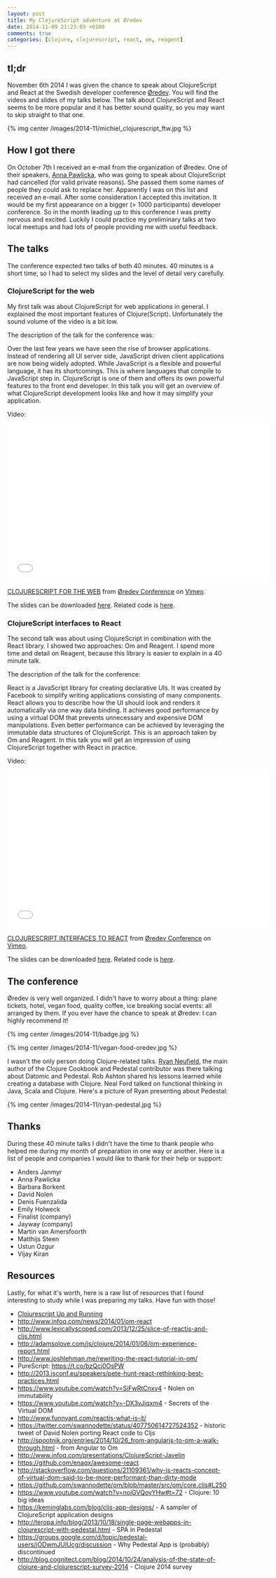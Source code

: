 ```yaml
---
layout: post
title: My ClojureScript adventure at Øredev
date: 2014-11-09 21:23:03 +0100
comments: true
categories: [clojure, clojurescript, react, om, reagent]
---
```


## tl;dr

November 6th 2014 I was given the chance to speak about ClojureScript and React at the Swedish developer conference [Øredev](http://oredev.org/2014/speakers/michiel-borkent). You will find the videos and slides of my talks below. The talk about ClojureScript and React seems to be more popular and it has better sound quality, so you may want to skip straight to that one.

{% img center /images/2014-11/michiel_clojurescript_ftw.jpg %}

## How I got there

On October 7th I received an e-mail from the organization of Øredev. One of their speakers, [Anna Pawlicka](https://twitter.com/annapawlicka), who was going to speak about ClojureScript had cancelled (for valid private reasons). She passed them some names of people they could ask to replace her. Apparently I was on this list and received an e-mail. After some consideration I accepted this invitation. It would be my first appearance on a bigger (> 1000 participants) developer conference. So in the month leading up to this conference I was pretty nervous and excited. Luckily I could practice my preliminary talks at two local meetups and had lots of people providing me with useful feedback.

## The talks

The conference expected two talks of both 40 minutes. 40 minutes is a short time, so I had to select my slides and the level of detail very carefully.

### ClojureScript for the web

My first talk was about ClojureScript for web applications in general. I explained the most important features of Clojure(Script). Unfortunately the sound volume of the video is a bit low.

The description of the talk for the conference was:

Over the last few years we have seen the rise of browser
applications. Instead of rendering all UI server side, JavaScript
driven client applications are now being widely adopted. While
JavaScript is a flexible and powerful language, it has its
shortcomings. This is where languages that compile to
JavaScript step in. ClojureScript is one of them and offers its own
powerful features to the front end developer. In this talk you will
get an overview of what ClojureScript development looks like and how
it may simplify your application.

Video:

<iframe src="//player.vimeo.com/video/111214648" width="600" height="360" frameborder="0" webkitallowfullscreen mozallowfullscreen allowfullscreen></iframe> <p><a href="http://vimeo.com/111214648">CLOJURESCRIPT FOR THE WEB</a> from <a href="http://vimeo.com/user4280938">&Oslash;redev Conference</a> on <a href="https://vimeo.com">Vimeo</a>.</p>

The slides can be downloaded [here](http://michielborkent.nl/oredev14/ClojureScript_for_the_web.pdf). Related code is [here](https://github.com/borkdude/oredev2014).

### ClojureScript interfaces to React

The second talk was about using ClojureScript in combination with the
React library. I showed two approaches: Om and Reagent. I spend more
time and detail on Reagent, because this library is easier to explain
in a 40 minute talk.

The description of the talk for the conference:

React is a JavaScript library for creating declarative UIs. It was
created by Facebook to simplify writing applications consisting of
many components. React allows you to describe how the UI should look and renders
it automatically via one way data binding. It achieves good
performance by using a virtual DOM that prevents unnecessary and
expensive DOM manipulations. Even better performance can be achieved
by leveraging the immutable data structures of ClojureScript. This is
an approach taken by Om and Reagent. In this talk you will get an
impression of using ClojureScript together with React in practice.

Video:

<iframe src="//player.vimeo.com/video/111289716" width="600" height="360" frameborder="0" webkitallowfullscreen mozallowfullscreen allowfullscreen></iframe> <p><a href="http://vimeo.com/111289716">CLOJURESCRIPT INTERFACES TO REACT</a> from <a href="http://vimeo.com/user4280938">&Oslash;redev Conference</a> on <a href="https://vimeo.com">Vimeo</a>.</p>

The slides can be downloaded [here](http://michielborkent.nl/oredev14/ClojureScript_interfaces_to_React.pdf). Related code is [here](https://github.com/borkdude/oredev2014).

## The conference

Øredev is very well organized. I didn't have to worry about a thing:
plane tickets, hotel, vegan food, quality coffee, ice breaking social
events: all arranged by them. If you ever have the chance to speak at
Øredev: I can highly recommend it!

{% img center /images/2014-11/badge.jpg %}

{% img center /images/2014-11/vegan-food-oredev.jpg %}

I wasn't the only person doing Clojure-related
talks. [Ryan Neufield](https://twitter.com/rkneufeld), the main author
of the Clojure Cookbook and Pedestal contributor was there talking
about Datomic and Pedestal. Rob Ashton shared his lessons learned
while creating a database with Clojure. Neal Ford talked on functional
thinking in Java, Scala and Clojure. Here's a picture of Ryan
presenting about Pedestal:

{% img center /images/2014-11/ryan-pedestal.jpg %}

## Thanks

During these 40 minute talks I didn't have the time to thank people
who helped me during my month of preparation in one way or
another. Here is a list of people and companies I would like to thank
for their help or support:

- Anders Janmyr
- Anna Pawlicka
- Barbara Borkent
- David Nolen
- Denis Fuenzalida
- Emily Holweck
- Finalist (company)
- Jayway (company)
- Martin van Amersfoorth
- Matthijs Steen
- Ustun Ozgur
- Vijay Kiran

## Resources

Lastly, for what it's worth, here is a raw list of resources that I found
interesting to study while I was preparing my talks. Have fun with those!

- [Clojurescript Up and Running](http://shop.oreilly.com/product/0636920025139.do)
- http://www.infoq.com/news/2014/01/om-react
- http://www.lexicallyscoped.com/2013/12/25/slice-of-reactjs-and-cljs.html
- http://adamsolove.com/js/clojure/2014/01/06/om-experience-report.html
- http://www.joshlehman.me/rewriting-the-react-tutorial-in-om/
- PureScript: https://t.co/bzQcj0OsPW
- http://2013.jsconf.eu/speakers/pete-hunt-react-rethinking-best-practices.html
- https://www.youtube.com/watch?v=SiFwRtCnxv4 - Nolen on immutability
- https://www.youtube.com/watch?v=-DX3vJiqxm4 - Secrets of the Virtual DOM
- http://www.funnyant.com/reactjs-what-is-it/
- https://twitter.com/swannodette/status/407750614727524352 - historic tweet of David Nolen porting React code to Cljs
- http://spootnik.org/entries/2014/10/26_from-angularjs-to-om-a-walk-through.html - from Angular to Om
- http://www.infoq.com/presentations/ClojureScript-Javelin
- https://github.com/enaqx/awesome-react
- http://stackoverflow.com/questions/21109361/why-is-reacts-concept-of-virtual-dom-said-to-be-more-performant-than-dirty-mode
- https://github.com/swannodette/om/blob/master/src/om/core.cljs#L250
- https://www.youtube.com/watch?v=noiGVQoyYHw#t=72 - Clojure: 10 big ideas
- https://keminglabs.com/blog/cljs-app-designs/ - A sampler of ClojureScript application designs
- http://teropa.info/blog/2013/10/18/single-page-webapps-in-clojurescript-with-pedestal.html - SPA in Pedestal
- https://groups.google.com/d/topic/pedestal-users/jODwmJUIUcg/discussion - Why Pedestal App is (probably) discontinued
- http://blog.cognitect.com/blog/2014/10/24/analysis-of-the-state-of-clojure-and-clojurescript-survey-2014 - Clojure 2014 survey
